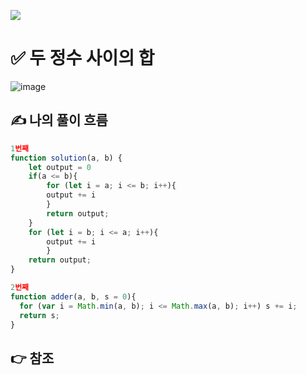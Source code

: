 ![](https://images.velog.io/images/make_w/post/469b5532-e056-4770-b04b-e9eaecf10fe4/js%E1%84%8B%E1%85%B5%E1%84%86%E1%85%B5%E1%84%8C%E1%85%B5.png)
# ✅ 두 정수 사이의 합
![image](https://user-images.githubusercontent.com/97653052/158018984-4fdb0ee6-b71b-4949-957f-933b6505cbfb.png)
## ✍ 나의 풀이 흐름

```javascript
1번째
function solution(a, b) {
    let output = 0
    if(a <= b){
        for (let i = a; i <= b; i++){
        output += i
        }
        return output; 
    }
    for (let i = b; i <= a; i++){
        output += i
        }
    return output; 
}

2번째
function adder(a, b, s = 0){
  for (var i = Math.min(a, b); i <= Math.max(a, b); i++) s += i;
  return s;
}
```
## 👉 참조
